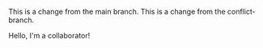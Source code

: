This is a change from the main branch.
This is a change from the conflict-branch.

Hello, I'm a collaborator!


